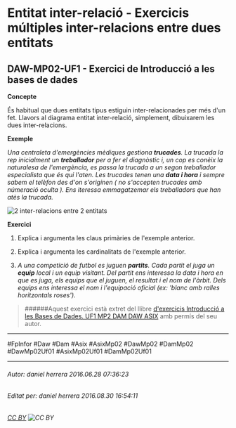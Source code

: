# Entitat inter-relació - Exercicis múltiples inter-relacions entre dues entitats
## DAW-MP02-UF1 - Exercici de Introducció a les bases de dades
**Concepte**

És habitual que dues entitats tipus estiguin inter-relacionades per més d'un fet. Llavors al diagrama entitat inter-relació, simplement, dibuixarem les dues inter-relacions.

**Exemple**

*Una centraleta d'emergències mèdiques gestiona **trucades**. La trucada la rep inicialment un **treballador** per a fer el diagnòstic i, un cop es conèix la naturalesa de l'emergència, es passa la trucada a un segon treballador especialista que és qui l'aten. Les trucades tenen una **data i hora** i sempre sabem el telèfon des d'on s'originen ( no s'accepten trucades amb númeració oculta ). Ens iteressa emmagatzemar els treballadors que han atès la trucada.*

![2 inter-relacions entre 2 entitats](http://i.imgur.com/QLH61cw.png)

**Exercici**

1) Explica i argumenta les claus primàries de l'exemple anterior.

2) Explica i argumenta les cardinalitats de l'exemple anterior.

3) *A una competició de futbol es juguen **partits**. Cada partit el juga un **equip** local i un equip visitant. Del partit ens interessa la data i hora en que es juga, els equips que el juguen, el resultat i el nom de l'àrbit. Dels equips ens interessa el nom i l'equipació oficial (ex: 'blanc amb ralles horitzontals roses').*




>
>######Aquest exercici està extret del llibre [d'exercicis Introducció a les Bases de Dades. UF1 MP2 DAM DAW ASIX](https://www.amazon.es/Introducci%C3%B3-Bases-Dades-asix-MP02-UF1/dp/153735096X) amb permís del seu autor.
>



---

#FpInfor #Daw #Dam #Asix #AsixMp02 #DawMp02 #DamMp02 #DawMp02Uf01 #AsixMp02Uf01 #DamMp02Uf01

---

###### Autor: daniel herrera 2016.06.28 07:36:23
###### Editat per: daniel herrera 2016.08.30 16:54:11
###### [CC BY](https://creativecommons.org/licenses/by/4.0/) ![CC BY](https://licensebuttons.net/l/by/3.0/80x15.png)
